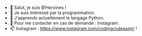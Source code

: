 - 👋 Salut, je suis @Hervines !
- 👀 Je suis intéressé par la programmation.
- 🌱 J'apprends actuellement le langage Python.
- 💞️ Pour me contacter en cas de demande : Instagram.
- 📫 Instagram : https://www.instagram.com/codingcodeasmr/ !

<!---
Hervines/Hervines is a ✨ special ✨ repository because its `README.md` (this file) appears on your GitHub profile.
You can click the Preview link to take a look at your changes.
--->
